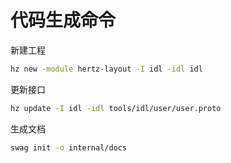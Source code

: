 # 代码生成命令

新建工程
```bash
hz new -module hertz-layout -I idl -idl idl
```

更新接口
```bash
hz update -I idl -idl tools/idl/user/user.proto
```

生成文档
```bash
swag init -o internal/docs
```


